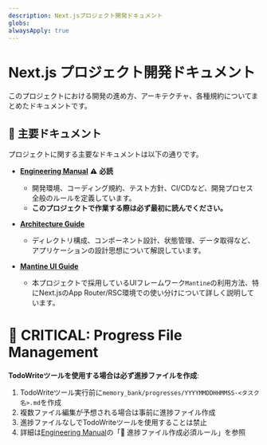 ```yaml
---
description: Next.jsプロジェクト開発ドキュメント
globs:
alwaysApply: true
---
```


# Next.js プロジェクト開発ドキュメント

このプロジェクトにおける開発の進め方、アーキテクチャ、各種規約についてまとめたドキュメントです。

## 📖 主要ドキュメント

プロジェクトに関する主要なドキュメントは以下の通りです。

- **[Engineering Manual](memory_bank/EngineeringManual.md)** ⚠️ **必読**
  - 開発環境、コーディング規約、テスト方針、CI/CDなど、開発プロセス全般のルールを定義しています。
  - **このプロジェクトで作業する際は必ず最初に読んでください。**

- **[Architecture Guide](memory_bank/Architecture.md)**
  - ディレクトリ構成、コンポーネント設計、状態管理、データ取得など、アプリケーションの設計思想について解説しています。

- **[Mantine UI Guide](memory_bank/MantineGuide.md)**
  - 本プロジェクトで採用しているUIフレームワーク`Mantine`の利用方法、特にNext.jsのApp Router/RSC環境での使い分けについて詳しく説明しています。

# 🚨 CRITICAL: Progress File Management
**TodoWriteツールを使用する場合は必ず進捗ファイルを作成**:
1. TodoWriteツール実行前に`memory_bank/progresses/YYYYMMDDHHMMSS-<タスク名>.md`を作成
2. 複数ファイル編集が予想される場合は事前に進捗ファイル作成
3. 進捗ファイルなしでTodoWriteツールを使用することは禁止
4. 詳細は[Engineering Manual](memory_bank/EngineeringManual.md)の「🚨 進捗ファイル作成必須ルール」を参照
